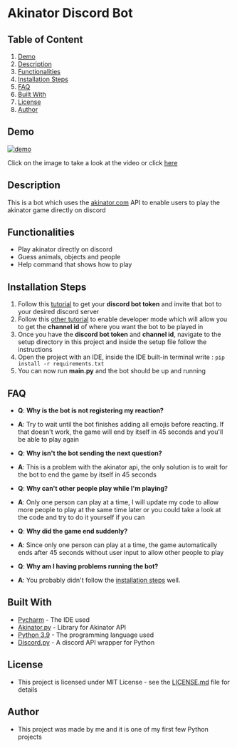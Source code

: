 # Akinator Discord Bot

## Table of Content

1. [Demo](#Demo)
2. [Description](#Description)
3. [Functionalities](#Functionalities)
4. [Installation Steps](#Installation-Steps)
5. [FAQ](#FAQ)
6. [Built With](#Built-With)
7. [License](#License)
8. [Author](#Author)

## Demo 

[![demo](https://user-images.githubusercontent.com/79618101/116906378-2da15700-ac0e-11eb-82b3-e012f291ba0d.PNG)](https://streamable.com/efd0m2)

Click on the image to take a look at the video or click [here](https://streamable.com/efd0m2)

## Description

This is a bot which uses the [akinator.com](https://akinator.com/) API to enable users to play the akinator game directly on discord

## Functionalities

* Play akinator directly on discord
* Guess animals, objects and people
* Help command that shows how to play

## Installation Steps

1. Follow this [tutorial](https://www.writebots.com/discord-bot-token/) to get your **discord bot token** and invite that bot to your desired discord server 
2. Follow this [other tutorial](https://www.howtogeek.com/714348/how-to-enable-or-disable-developer-mode-on-discord/#:~:text=In%20Discord's%20settings%20menu%2C%20select,message%20sizes%2C%20and%20accessibility%20settings.&text=Scroll%20down%20to%20the%20bottom,the%20%E2%80%9CDeveloper%20Mode%E2%80%9D%20option.) to enable developer mode which will allow you to get the **channel id** of where you want the bot to be played in 
3. Once you have the **discord bot token** and **channel id**, navigate to the setup directory in this project and inside the setup file follow the instructions 
4. Open the project with an IDE, inside the IDE built-in terminal write : `pip install -r requirements.txt`
5. You can now run **main.py** and the bot should be up and running

## FAQ

* **Q**: **Why is the bot is not registering my reaction?**

* **A**: Try to wait until the bot finishes adding all emojis before reacting. If that doesn't work, the game will end by itself in 45 seconds and you'll be able to play again


* **Q**: **Why isn't the bot sending the next question?**

* **A**: This is a problem with the akinator api, the only solution is to wait for the bot to end the game by itself in 45 seconds


* **Q**: **Why can't other people play while I'm playing?**

* **A**: Only one person can play at a time, I will update my code to allow more people to play at the same time later or you could take a look at the code and try to do it yourself if you can 


* **Q**: **Why did the game end suddenly?**

* **A**: Since only one person can play at a time, the game automatically ends after 45 seconds without user input to allow other people to play


* **Q**: **Why am I having problems running the bot?**

* **A**: You probably didn't follow the [installation steps](#Installation-Steps) well. 

## Built With

* [Pycharm](https://www.jetbrains.com/pycharm/) - The IDE used
* [Akinator.py](https://pypi.org/project/akinator.py/) - Library for Akinator API
* [Python 3.9](https://www.python.org/) - The programming language used
* [Discord.py](https://discordpy.readthedocs.io/en/stable/) - A discord API wrapper for Python

## License 

* This project is licensed under MIT License - see the [LICENSE.md](https://github.com/ousmanebarry/akinator-discord/blob/main/LICENSE) file for details

## Author

* This project was made by me and it is one of my first few Python projects
